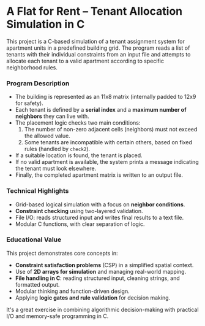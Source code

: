 # A Flat for Rent – Tenant Allocation Simulation in C

This project is a C-based simulation of a tenant assignment system for apartment units in a predefined building grid. The program reads a list of tenants with their individual constraints from an input file and attempts to allocate each tenant to a valid apartment according to specific neighborhood rules.

### Program Description

- The building is represented as an 11x8 matrix (internally padded to 12x9 for safety).
- Each tenant is defined by a **serial index** and a **maximum number of neighbors** they can live with.
- The placement logic checks two main conditions:
  1. The number of non-zero adjacent cells (neighbors) must not exceed the allowed value.
  2. Some tenants are incompatible with certain others, based on fixed rules (handled by `check2`).
- If a suitable location is found, the tenant is placed.
- If no valid apartment is available, the system prints a message indicating the tenant must look elsewhere.
- Finally, the completed apartment matrix is written to an output file.

### Technical Highlights

- Grid-based logical simulation with a focus on **neighbor conditions**.
- **Constraint checking** using two-layered validation.
- File I/O: reads structured input and writes final results to a text file.
- Modular C functions, with clear separation of logic.

### Educational Value

This project demonstrates core concepts in:
- **Constraint satisfaction problems** (CSP) in a simplified spatial context.
- Use of **2D arrays for simulation** and managing real-world mapping.
- **File handling in C**: reading structured input, cleaning strings, and formatted output.
- Modular thinking and function-driven design.
- Applying **logic gates and rule validation** for decision making.

It's a great exercise in combining algorithmic decision-making with practical I/O and memory-safe programming in C.
